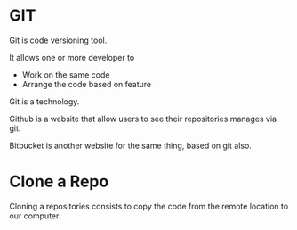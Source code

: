 # GIT

Git is code versioning tool.

It allows one or more developer to

- Work on the same code
- Arrange the code based on feature

Git is a technology.

Github is a website that allow users to see their repositories manages via git.

Bitbucket is another website for the same thing, based on git also.


# Clone a Repo

Cloning a repositories consists to copy the code from the remote location to our computer.



